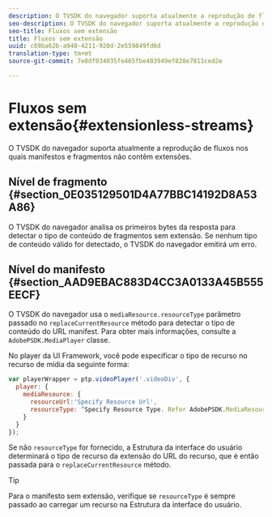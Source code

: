 ```yaml
---
description: O TVSDK do navegador suporta atualmente a reprodução de fluxos nos quais manifestos e fragmentos não contêm extensões.
seo-description: O TVSDK do navegador suporta atualmente a reprodução de fluxos nos quais manifestos e fragmentos não contêm extensões.
seo-title: Fluxos sem extensão
title: Fluxos sem extensão
uuid: c69ba62b-a940-4211-920d-2e559849fd6d
translation-type: tm+mt
source-git-commit: 7e8df034035fe465fbe403949ef828e7811ced2e

---
```



# Fluxos sem extensão{#extensionless-streams}

O TVSDK do navegador suporta atualmente a reprodução de fluxos nos quais manifestos e fragmentos não contêm extensões.

## Nível de fragmento {#section_0E035129501D4A77BBC14192D8A53A86}

O TVSDK do navegador analisa os primeiros bytes da resposta para detectar o tipo de conteúdo de fragmentos sem extensão. Se nenhum tipo de conteúdo válido for detectado, o TVSDK do navegador emitirá um erro.

## Nível do manifesto {#section_AAD9EBAC883D4CC3A0133A45B555EECF}

O TVSDK do navegador usa o `mediaResource.resourceType` parâmetro passado no `replaceCurrentResource` método para detectar o tipo de conteúdo do URL manifest. Para obter mais informações, consulte a `AdobePSDK.MediaPlayer` classe.

No player da UI Framework, você pode especificar o tipo de recurso no recurso de mídia da seguinte forma:

```js
var playerWrapper = ptp.videoPlayer('.videoDiv', { 
  player: { 
    mediaResource: { 
      resourceUrl:'Specify Resource Url', 
      resourceType: ‘Specify Resource Type. Refer AdobePSDK.MediaResourceType' 
    } 
  } 
}); 
```

Se não `resourceType` for fornecido, a Estrutura da interface do usuário determinará o tipo de recurso da extensão do URL do recurso, que é então passada para o `replaceCurrentResource` método.

>[!TIP]
>
>Para o manifesto sem extensão, verifique se `resourceType` é sempre passado ao carregar um recurso na Estrutura da interface do usuário.


